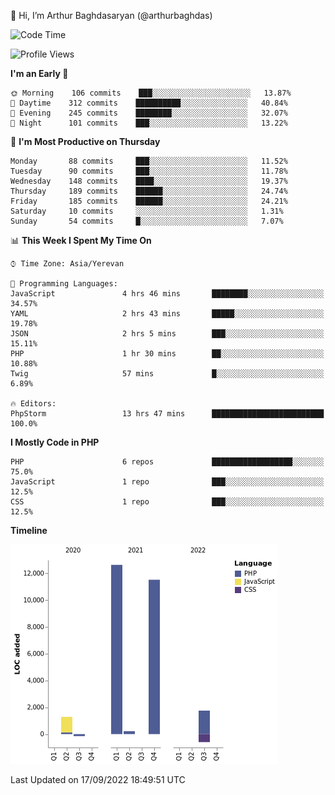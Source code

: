 👋 Hi, I’m Arthur Baghdasaryan (@arthurbaghdas)


<!--START_SECTION:waka-->
![Code Time](http://img.shields.io/badge/Code%20Time-274%20hrs%201%20min-blue)

![Profile Views](http://img.shields.io/badge/Profile%20Views-0-blue)

**I'm an Early 🐤** 

```text
🌞 Morning    106 commits    ███░░░░░░░░░░░░░░░░░░░░░░   13.87% 
🌆 Daytime    312 commits    ██████████░░░░░░░░░░░░░░░   40.84% 
🌃 Evening    245 commits    ████████░░░░░░░░░░░░░░░░░   32.07% 
🌙 Night      101 commits    ███░░░░░░░░░░░░░░░░░░░░░░   13.22%

```
📅 **I'm Most Productive on Thursday** 

```text
Monday       88 commits     ███░░░░░░░░░░░░░░░░░░░░░░   11.52% 
Tuesday      90 commits     ███░░░░░░░░░░░░░░░░░░░░░░   11.78% 
Wednesday    148 commits    ████░░░░░░░░░░░░░░░░░░░░░   19.37% 
Thursday     189 commits    ██████░░░░░░░░░░░░░░░░░░░   24.74% 
Friday       185 commits    ██████░░░░░░░░░░░░░░░░░░░   24.21% 
Saturday     10 commits     ░░░░░░░░░░░░░░░░░░░░░░░░░   1.31% 
Sunday       54 commits     █░░░░░░░░░░░░░░░░░░░░░░░░   7.07%

```


📊 **This Week I Spent My Time On** 

```text
⌚︎ Time Zone: Asia/Yerevan

💬 Programming Languages: 
JavaScript               4 hrs 46 mins       ████████░░░░░░░░░░░░░░░░░   34.57% 
YAML                     2 hrs 43 mins       █████░░░░░░░░░░░░░░░░░░░░   19.78% 
JSON                     2 hrs 5 mins        ███░░░░░░░░░░░░░░░░░░░░░░   15.11% 
PHP                      1 hr 30 mins        ██░░░░░░░░░░░░░░░░░░░░░░░   10.88% 
Twig                     57 mins             █░░░░░░░░░░░░░░░░░░░░░░░░   6.89%

🔥 Editors: 
PhpStorm                 13 hrs 47 mins      █████████████████████████   100.0%

```

**I Mostly Code in PHP** 

```text
PHP                      6 repos             ██████████████████░░░░░░░   75.0% 
JavaScript               1 repo              ███░░░░░░░░░░░░░░░░░░░░░░   12.5% 
CSS                      1 repo              ███░░░░░░░░░░░░░░░░░░░░░░   12.5%

```


**Timeline**

![Chart not found](https://raw.githubusercontent.com/arthurbaghdas/arthurbaghdas/main/charts/bar_graph.png) 


 Last Updated on 17/09/2022 18:49:51 UTC
<!--END_SECTION:waka-->
